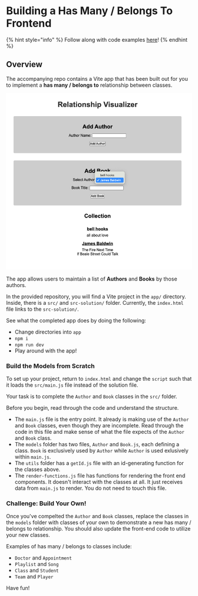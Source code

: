 # Building a Has Many / Belongs To Frontend

{% hint style="info" %}
Follow along with code examples [here](https://github.com/The-Marcy-Lab-School/5-1-1-has-many-belongs-to-front-end)!
{% endhint %}

## Overview

The accompanying repo contains a Vite app that has been built out for you to implement a **has many / belongs to** relationship between classes. 

![An application that allows a user to add authors and books by those authors to a collection.](img/book-app.png)

The app allows users to maintain a list of **Authors** and **Books** by those authors.

In the provided repository, you will find a Vite project in the `app/` directory. Inside, there is a `src/` and `src-solution/` folder. Currently, the `index.html` file links to the `src-solution/`.

See what the completed app does by doing the following:
* Change directories into `app`
* `npm i`
* `npm run dev`
* Play around with the app!

### Build the Models from Scratch

To set up your project, return to `index.html` and change the `script` such that it loads the `src/main.js` file instead of the solution file.

Your task is to complete the `Author` and `Book` classes in the `src/` folder. 

Before you begin, read through the code and understand the structure. 
* The `main.js` file is the entry point. It already is making use of the `Author` and `Book` classes, even though they are incomplete. Read through the code in this file and make sense of what the file expects of the `Author` and `Book` class.
* The `models` folder has two files, `Author` and `Book.js`, each defining a class. `Book` is exclusively used by `Author` while `Author` is used exlusively within `main.js`.
* The `utils` folder has a `getId.js` file with an id-generating function for the classes above.
* The `render-functions.js` file has functions for rendering the front end components. It doesn't interact with the classes at all. It just receives data from `main.js` to render.  You do not need to touch this file.

### Challenge: Build Your Own!

Once you've compelted the `Author` and `Book` classes, replace the classes in the `models` folder with classes of your own to demonstrate a new has many / belongs to relationship. You should also update the front-end code to utilize your new classes. 

Examples of has many / belongs to classes include:
- `Doctor` and `Appointment`
- `Playlist` and `Song`
- `Class` and `Student`
- `Team` and `Player`

Have fun!

